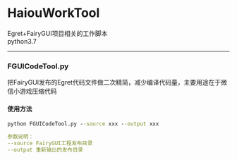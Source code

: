 # HaiouWorkTool  
Egret+FairyGUI项目相关的工作脚本  
python3.7  

----

### FGUICodeTool.py
把FairyGUI发布的Egret代码文件做二次精简，减少编译代码量，主要用途在于微信小游戏压缩代码
#### 使用方法
```cmd
python FGUICodeTool.py --source xxx --output xxx
```
```yaml
参数说明：
--source FairyGUI工程发布目录
--output 重新输出的发布目录
```
